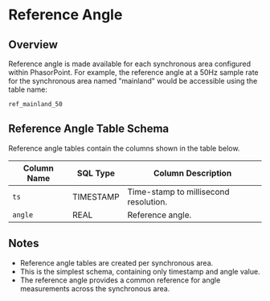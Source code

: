 # Reference Angle

## Overview

Reference angle is made available for each synchronous area configured within PhasorPoint. For example, the reference angle at a 50Hz sample rate for the synchronous area named "mainland" would be accessible using the table name:

```
ref_mainland_50
```

## Reference Angle Table Schema

Reference angle tables contain the columns shown in the table below.

| Column Name | SQL Type | Column Description |
|-------------|----------|-------------------|
| `ts` | TIMESTAMP | Time-stamp to millisecond resolution. |
| `angle` | REAL | Reference angle. |

## Notes

- Reference angle tables are created per synchronous area.
- This is the simplest schema, containing only timestamp and angle value.
- The reference angle provides a common reference for angle measurements across the synchronous area.
